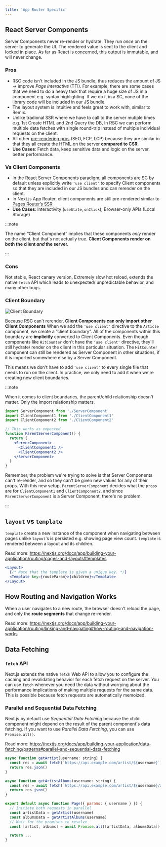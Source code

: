 ```yaml
---
title: 'App Router Specific'
---
```


## React Server Components

Server Components never re-render or hydrate. They run *once* on the server to generate the UI. The rendered value is sent to the client and locked in place. As far as React is concerned, this output is immutable, and will never change.

### Pros

- RSC code isn't included in the JS bundle, thus reduces the amount of JS -> improve *Page Interactive* (TTI). For example, there are some cases that we need to do a heavy task that require a huge size of JS in a component e.g. syntax highlighting. If we do it in a SC, none of the library code will be included in our JS bundle.
- The layout system is intuitive and feels great to work with, similar to Remix.
- Unlike tradional SSR where we have to call to the server mutiple times e.g. 1st Create HTML and 2nd Query the DB, In RSC we can perform multiple data fetches with single round-trip instead of multiple individual requests on the client.
- All other [pre-rendering pros](pages-router.md#pre-rendering) (SEO, FCP, LCP) because they are similar in that they all create the HTML on the server **compared to CSR**.
- **Use Cases**: Fetch data, keep sensitive data and logic on the server, better performance.

### Vs Client Components

- In the React Server Components paradigm, all components are SC by default unless explicitly write `'use client'` to specify Client components so that they are included in our JS bundles and can rerender on the client.
- In Next.js App Router, client components are still pre-rendered similar to [Pages Router’s SSR](pages-router.md#server-side-rendering)
- **Use Cases**: Interactivity (`useState`, `onClick`), Browser-only APIs (Local Storage)

:::note

The name “Client Component” implies that these components *only* render on the client, but that's not actually true. **Client Components render on both the client *and* the server.**

:::

### Cons

Not stable, React canary version, Extremely slow hot reload, extends the native `fetch` API which leads to unexpected/ unpredictable behavior, and many other bugs.

### Client Boundary

![Client Boundary](https://i.imgur.com/RNQTVuX.png)

Because RSC can't rerender, **Client Components can only import other Client Components**
When we add the `'use client'` directive to the `Article` component, we create a “client boundary”. All of the components within this boundary are **implicitly** converted to Client Components. Even though components like `HitCounter` don't have the `'use client'` directive, they'll still hydrate/ render on the client in this particular situation. The `HitCounter` component can still be rendered as Server Component in other situations, if it is imported somewhere else by a Server Component.

This means we don't have to add `'use client'` to every single file that needs to run on the client. In practice, we only need to add it when we're creating new client boundaries.

:::note

When it comes to client boundaries, the parent/child relationship doesn't matter. Only the import relationship matters.

```jsx
import ServerComponent from './ServerComponent'
import ClientComponent1 from './ClientComponent1'
import ClientComponent2 from './ClientComponent2'

// This works as expected
function ParentServerComponent() {
  return (
    <ServerComponent>
      <ClientComponent1 />
      <ClientComponent2 />
    </ServerComponent>
  )
}
```

Remember, the problem we're trying to solve is that Server Components can't re-render, and so they can't be given new values for any of their props. With this new setup, `ParentServerComponent` decides what the `props` are for `ClientComponent1` and `ClientComponent2`, and since `ParentServerComponent` is a Server Component, there's no problem.

:::

## `layout` vs `template`

`template` create a new instance of the component when navigating between pages unlike `layout`'s is persisted e.g. showing page view count. `template` is rendered between a layout and its children.

Read more: <https://nextjs.org/docs/app/building-your-application/routing/pages-and-layouts#templates>

```jsx
<Layout>
  {/* Note that the template is given a unique key. */}
  <Template key={routeParam}>{children}</Template>
</Layout>
```

## How Routing and Navigation Works

When a user navigates to a new route, the browser doesn't reload the page, and only the **route segments** that change re-render.

Read more: <https://nextjs.org/docs/app/building-your-application/routing/linking-and-navigating#how-routing-and-navigation-works>

## Data Fetching

### `fetch` API

Next.js extends the native `fetch` Web API to allow you to configure the caching and revalidating behavior for each fetch request on the server. You can use `fetch` whenever you need the data without worrying about the performance implications of making multiple requests for the same data. This is possible because fetch requests are automatically memoized.

### Parallel and Sequential Data Fetching

Next.js by default use _Sequential Data Fetching_ because the child component might depend on the result of the parent component's data fetching. If you want to use _Parallel Data Fetching_, you can use `Promise.all()`.

Read more: <https://nextjs.org/docs/app/building-your-application/data-fetching/patterns#parallel-and-sequential-data-fetching>

```jsx
async function getArtist(username: string) {
  const res = await fetch(`https://api.example.com/artist/${username}`)
  return res.json()
}

async function getArtistAlbums(username: string) {
  const res = await fetch(`https://api.example.com/artist/${username}/albums`)
  return res.json()
}

export default async function Page({ params: { username } }) {
  // Initiate both requests in parallel
  const artistData = getArtist(username)
  const albumsData = getArtistAlbums(username)
  // Wait for the promises to resolve
  const [artist, albums] = await Promise.all([artistData, albumsData])

  return ...
}
```
